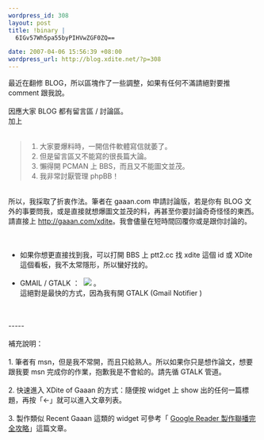 ```yaml
--- 
wordpress_id: 308
layout: post
title: !binary |
  6IGv57Wh5pa55byPIHVwZGF0ZQ==

date: 2007-04-06 15:56:39 +08:00
wordpress_url: http://blog.xdite.net/?p=308
---
```

最近在翻修 BLOG，所以區塊作了一些調整，如果有任何不滿請絕對要推 comment 跟我說。<br /><br />因應大家 BLOG 都有留言區 / 討論區。<br />加上<br /><br /><blockquote><ol><li>大家要爆料時，一開信件軟體寫信就萎了。</li><li>但是留言區又不能寫的很長篇大論。</li><li>懶得開 PCMAN 上 BBS，而且又不能圖文並茂。<br /></li><li>我非常討厭管理 phpBB！<br /></li></ol></blockquote><br />所以，我採取了折衷作法。筆者在 gaaan.com 申請討論版，若是你有 BLOG 文外的事要問我，或是直接就想爆圖文並茂的料，再甚至你要討論奇奇怪怪的東西。請直接上 <a href="http://gaaan.com/xdite">http://gaaan.com/xdite</a>。我會儘量在短時間回覆你或是跟你討論的。<br /><br /><br /><ul><li>如果你想更直接找到我，可以打開 BBS 上 ptt2.cc 找 xdite 這個 id 或 XDite 這個看板，我不太常隱形，所以蠻好找的。<br /><br /></li><li>GMAIL / GTALK ：&nbsp;  <img src="http://services.nexodyne.com/email/icon/x0aFsQ101u6esw%3D%3D/I%2BmMbTc%3D/R01haWw%3D/0/image.png" /> 。<br />這絕對是最快的方式，因為我有開 GTALK (Gmail Notifier )<br /></li></ul><br /><br />-----<br /><br />補充說明：<br /><br />1. 筆者有 msn，但是我不常開，而且只給熟人。所以如果你只是想作論文，想要跟我要 msn 完成你的作業，抱歉我是不會給的。請先循 GTALK 管道。<br /><br />2. 快速進入 XDite of Gaaan 的方式：隨便按 widget 上 show 出的任何一篇標題，再按「←」就可以進入文章列表。<br /><br />3. 製作類似 Recent Gaaan 這類的 widget 可參考「 <a href="http://nightspirit622.blogspot.com/2006/11/google-reader.html">Google Reader 製作聯播完全攻略</a>」這篇文章。<br />
